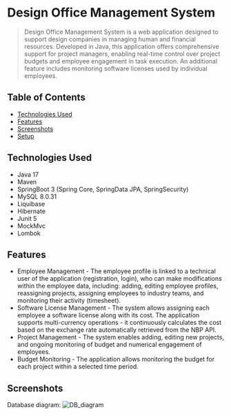 # Design Office Management System
> Design Office Management System is a web application designed to support design companies in managing human and financial resources. Developed in Java, this application offers comprehensive support for project managers,
> enabling real-time control over project budgets and employee engagement in task execution. An additional feature includes monitoring software licenses used by individual employees.

 <!-- If you have the project hosted somewhere, include the link here. > Live demo [_here_](https://www.example.com). -->

## Table of Contents
* [Technologies Used](#technologies-used)
* [Features](#features)
* [Screenshots](#screenshots)
* [Setup](#setup)
<!-- * [License](#license) -->

## Technologies Used
- Java 17 
- Maven 
- SpringBoot 3 (Spring Core, SpringData JPA, SpringSecurity)
- MySQL 8.0.31
- Liquibase
- Hibernate 
- Junit 5 
- MockMvc
- Lombok


## Features
- Employee Management - The employee profile is linked to a technical user of the application (registration, login), who can make modifications within the employee data, including: adding, editing employee profiles, 
reassigning projects, assigning employees to industry teams, and monitoring their activity (timesheet).
- Software License Management - The system allows assigning each employee a software license along with its cost. The application supports multi-currency operations - it continuously calculates the cost based on the exchange rate automatically retrieved from the NBP API.
- Project Management - The system enables adding, editing new projects, and ongoing monitoring of budget and numerical engagement of employees.
- Budget Monitoring - The application allows monitoring the budget for each project within a selected time period.


## Screenshots
Database diagram:
![DB_diagram](https://github.com/ADobrowolska/design-office-management-system/assets/146584571/356a5138-c52d-49e2-b990-76bca29859e6)
<!-- If you have screenshots you'd like to share, include them here. ![Example screenshot](./img/screenshot.png) -->





<!-- Optional -->
<!-- ## License -->
<!-- This project is open source and available under the [... License](). -->

<!-- You don't have to include all sections - just the one's relevant to your project -->
